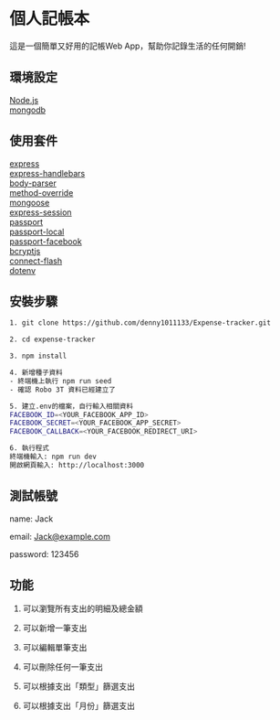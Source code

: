 # 個人記帳本
這是一個簡單又好用的記帳Web App，幫助你記錄生活的任何開銷!

## 環境設定
[Node.js](https://nodejs.org/en/)   
[mongodb](https://www.mongodb.com/)

## 使用套件 
[express](https://expressjs.com/)   
[express-handlebars](https://www.npmjs.com/package/express-handlebars)   
[body-parser](https://www.npmjs.com/package/body-parser)   
[method-override](https://www.npmjs.com/package/method-override)   
[mongoose](https://mongoosejs.com/)   
[express-session](https://www.npmjs.com/package/express-session)   
[passport](http://www.passportjs.org/)   
[passport-local](http://www.passportjs.org/packages/passport-local/)   
[passport-facebook](http://www.passportjs.org/packages/passport-facebook/)   
[bcryptjs](https://www.npmjs.com/package/bcryptjs)   
[connect-flash](https://www.npmjs.com/package/connect-flash)   
[dotenv](https://www.npmjs.com/package/dotenv)
## 安裝步驟
```bash
1. git clone https://github.com/denny1011133/Expense-tracker.git
```
```bash
2. cd expense-tracker
```
```bash
3. npm install
```
```bash
4. 新增種子資料
- 終端機上執行 npm run seed
- 確認 Robo 3T 資料已經建立了
```
```bash
5. 建立.env的檔案，自行輸入相關資料
FACEBOOK_ID=<YOUR_FACEBOOK_APP_ID>
FACEBOOK_SECRET=<YOUR_FACEBOOK_APP_SECRET>
FACEBOOK_CALLBACK=<YOUR_FACEBOOK_REDIRECT_URI>
```
```bash
6. 執行程式
終端機輸入: npm run dev
開啟網頁輸入: http://localhost:3000
```
## 測試帳號
  name: Jack
  
  email: Jack@example.com
  
  password: 123456

## 功能
1. 可以瀏覽所有支出的明細及總金額

2. 可以新增一筆支出

3. 可以編輯單筆支出

4. 可以刪除任何一筆支出

5. 可以根據支出「類型」篩選支出

6. 可以根據支出「月份」篩選支出









